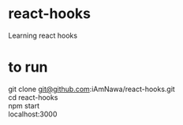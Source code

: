# react-hooks
Learning react hooks

# to run
git clone git@github.com:iAmNawa/react-hooks.git  
cd react-hooks  
npm start  
localhost:3000
